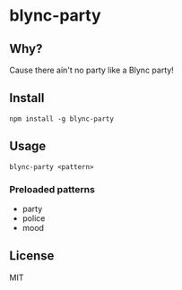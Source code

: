 # blync-party

## Why?
Cause there ain't no party like a Blync party!

## Install
`npm install -g blync-party`

## Usage
`blync-party <pattern>`

### Preloaded patterns
 * party
 * police
 * mood

## License
MIT
